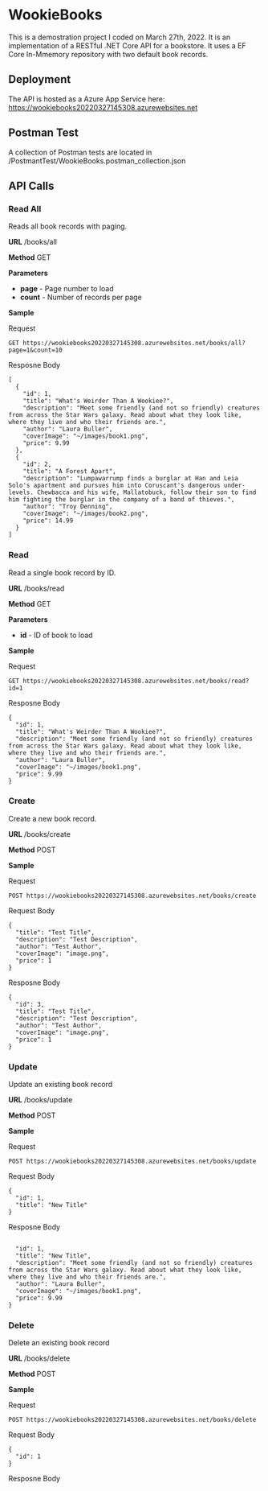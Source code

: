 # WookieBooks
This is a demostration project I coded on March 27th, 2022. It is an implementation of a RESTful .NET Core API for a bookstore. It uses a EF Core In-Mmemory repository with two default book records.

## Deployment

The API is hosted as a Azure App Service here:
https://wookiebooks20220327145308.azurewebsites.net

## Postman Test

A collection of Postman tests are located in /PostmantTest/WookieBooks.postman_collection.json

## API Calls

### Read All
Reads all book records with paging.

**URL** /books/all

**Method** GET

**Parameters**
- **page** - Page number to load  
- **count** - Number of records per page

**Sample**

Request
~~~
GET https://wookiebooks20220327145308.azurewebsites.net/books/all?page=1&count=10
~~~
Resposne Body
~~~
[
  {
    "id": 1,
    "title": "What's Weirder Than A Wookiee?",
    "description": "Meet some friendly (and not so friendly) creatures from across the Star Wars galaxy. Read about what they look like, where they live and who their friends are.",
    "author": "Laura Buller",
    "coverImage": "~/images/book1.png",
    "price": 9.99
  },
  {
    "id": 2,
    "title": "A Forest Apart",
    "description": "Lumpawarrump finds a burglar at Han and Leia Solo's apartment and pursues him into Coruscant's dangerous under-levels. Chewbacca and his wife, Mallatobuck, follow their son to find him fighting the burglar in the company of a band of thieves.",
    "author": "Troy Denning",
    "coverImage": "~/images/book2.png",
    "price": 14.99
  }
]
~~~

### Read
Read a single book record by ID.

**URL** /books/read

**Method** GET

**Parameters**
- **id** - ID of book to load

**Sample**

Request
~~~
GET https://wookiebooks20220327145308.azurewebsites.net/books/read?id=1
~~~
Resposne Body
~~~
{
  "id": 1,
  "title": "What's Weirder Than A Wookiee?",
  "description": "Meet some friendly (and not so friendly) creatures from across the Star Wars galaxy. Read about what they look like, where they live and who their friends are.",
  "author": "Laura Buller",
  "coverImage": "~/images/book1.png",
  "price": 9.99
}
~~~

### Create
Create a new book record.

**URL** /books/create

**Method** POST

**Sample**

Request
~~~
POST https://wookiebooks20220327145308.azurewebsites.net/books/create
~~~
Request Body
~~~
{
  "title": "Test Title",
  "description": "Test Description",
  "author": "Test Author",
  "coverImage": "image.png",
  "price": 1
}
~~~
Resposne Body
~~~
{
  "id": 3,
  "title": "Test Title",
  "description": "Test Description",
  "author": "Test Author",
  "coverImage": "image.png",
  "price": 1
}
~~~

### Update
Update an existing book record

**URL** /books/update

**Method** POST

**Sample**

Request
~~~
POST https://wookiebooks20220327145308.azurewebsites.net/books/update
~~~
Request Body
~~~
{
  "id": 1,
  "title": "New Title"
}
~~~
Resposne Body
~~~

  "id": 1,
  "title": "New Title",
  "description": "Meet some friendly (and not so friendly) creatures from across the Star Wars galaxy. Read about what they look like, where they live and who their friends are.",
  "author": "Laura Buller",
  "coverImage": "~/images/book1.png",
  "price": 9.99
}
~~~

### Delete
Delete an existing book record

**URL** /books/delete

**Method** POST

**Sample**

Request
~~~
POST https://wookiebooks20220327145308.azurewebsites.net/books/delete
~~~
Request Body
~~~
{
  "id": 1
}
~~~
Resposne Body
~~~

~~~




